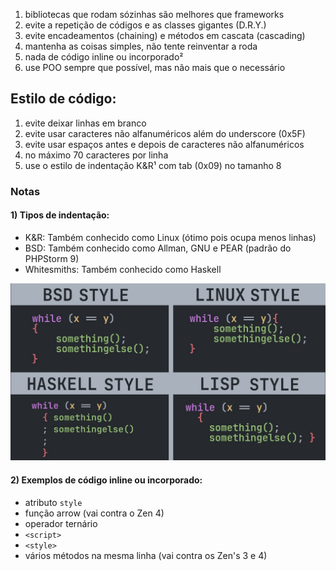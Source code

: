 1. bibliotecas que rodam sózinhas são melhores que frameworks
2. evite a repetição de códigos e as classes gigantes (D.R.Y.)
3. evite encadeamentos (chaining) e métodos em cascata (cascading)
4. mantenha as coisas simples, não tente reinventar a roda
5. nada de código inline ou incorporado²
6. use POO sempre que possível, mas não mais que o necessário

## Estilo de código:

1. evite deixar linhas em branco
2. evite usar caracteres não alfanuméricos além do underscore (0x5F)
3. evite usar espaços antes e depois de caracteres não alfanuméricos
4. no máximo 70 caracteres por linha
5. use o estilo de indentação K&R¹ com tab (0x09) no tamanho 8

### Notas

#### 1) Tipos de indentação:

- K&R: Também conhecido como Linux (ótimo pois ocupa menos linhas)
- BSD: Também conhecido como Allman, GNU e PEAR (padrão do PHPStorm 9)
- Whitesmiths: Também conhecido como Haskell

![Tipos de indentação](img/indentation.jpg)

#### 2) Exemplos de código inline ou incorporado:

- atributo `style`
- função arrow (vai contra o Zen 4)
- operador ternário
- `<script>`
- `<style>`
- vários métodos na mesma linha (vai contra os Zen's 3 e 4)


